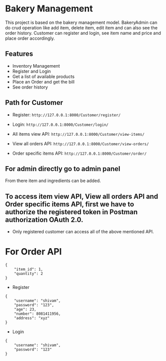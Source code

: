 # Bakery Management
This project is based on the bakery management model. BakeryAdmin can do crud operation like add item, delete item, edit item and can also see the order history. Customer can register and login, see item name and price and place order accordingly.

## Features

* Inventory Management
* Register and Login
* Get a list of available products
* Place an Order and get the bill
* See order history

## Path for Customer 

* Register: `http://127.0.0.1:8000/Customer/register/`

* Login: `http://127.0.0.1:8000/Customer/login/`

* All items view API: `http://127.0.0.1:8000/Customer/view-items/`

* View all orders API: `http://127.0.0.1:8000/Customer/view-orders/`

* Order specific items API: `http://127.0.0.1:8000/Customer/order/`


## For admin directly go to admin panel 
From there item and ingredients can be added.

## To access item view API, View all orders API and Order specific items API, first we have to authorize the registered token in Postman authorization OAuth 2.0.

* Only registered customer can access all of the above mentioned API.

# For Order API
```
{
    "item_id": 1,
    "quantity": 2
}
```

* Register
```
{
    "username": "shivam",
    "password": "123",
    "age": 23,
    "number": 8081411956,
    "address": "xyz"
}
```

* Login
```
{
    "username": "shivam",
    "password": "123"
}
```


